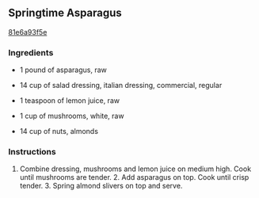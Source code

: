 ## Springtime Asparagus

[81e6a93f5e](http://www.food.com/recipe/springtime-asparagus-419157)

### Ingredients

 - 1 pound of asparagus, raw

 - 14 cup of salad dressing, italian dressing, commercial, regular

 - 1 teaspoon of lemon juice, raw

 - 1 cup of mushrooms, white, raw

 - 14 cup of nuts, almonds

### Instructions

1. Combine dressing, mushrooms and lemon juice on medium high. Cook until mushrooms are tender. 2. Add asparagus on top. Cook until crisp tender. 3. Spring almond slivers on top and serve.